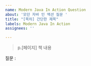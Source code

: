 ```yaml
---
name: Modern Java In Action Question
about: '모던 자바 인 액션 질문 '
title: "[목차] 간단한 제목"
labels: Modern Java In Action
assignees: ''

---
```


> p.[페이지] 책 내용

질문 :
